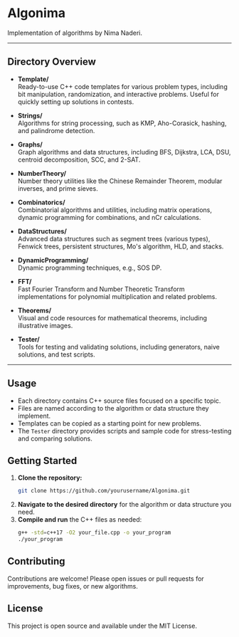 # Algonima
Implementation of algorithms by Nima Naderi.

---

## Directory Overview

- **Template/**  
  Ready-to-use C++ code templates for various problem types, including bit manipulation, randomization, and interactive problems. Useful for quickly setting up solutions in contests.

- **Strings/**  
  Algorithms for string processing, such as KMP, Aho-Corasick, hashing, and palindrome detection.

- **Graphs/**  
  Graph algorithms and data structures, including BFS, Dijkstra, LCA, DSU, centroid decomposition, SCC, and 2-SAT.

- **NumberTheory/**  
  Number theory utilities like the Chinese Remainder Theorem, modular inverses, and prime sieves.

- **Combinatorics/**  
  Combinatorial algorithms and utilities, including matrix operations, dynamic programming for combinations, and nCr calculations.

- **DataStructures/**  
  Advanced data structures such as segment trees (various types), Fenwick trees, persistent structures, Mo's algorithm, HLD, and stacks.

- **DynamicProgramming/**  
  Dynamic programming techniques, e.g., SOS DP.

- **FFT/**  
  Fast Fourier Transform and Number Theoretic Transform implementations for polynomial multiplication and related problems.

- **Theorems/**  
  Visual and code resources for mathematical theorems, including illustrative images.

- **Tester/**  
  Tools for testing and validating solutions, including generators, naive solutions, and test scripts.

---

## Usage

- Each directory contains C++ source files focused on a specific topic.
- Files are named according to the algorithm or data structure they implement.
- Templates can be copied as a starting point for new problems.
- The `Tester` directory provides scripts and sample code for stress-testing and comparing solutions.

## Getting Started

1. **Clone the repository:**
   ```sh
   git clone https://github.com/yourusername/Algonima.git
   ```
2. **Navigate to the desired directory** for the algorithm or data structure you need.
3. **Compile and run** the C++ files as needed:
   ```sh
   g++ -std=c++17 -O2 your_file.cpp -o your_program
   ./your_program
   ```

## Contributing

Contributions are welcome! Please open issues or pull requests for improvements, bug fixes, or new algorithms.

## License

This project is open source and available under the MIT License.
